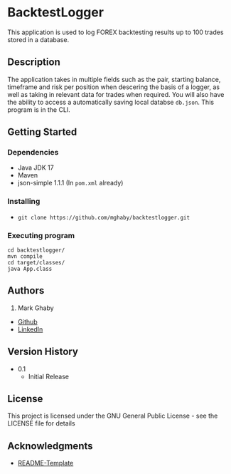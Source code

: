 # BacktestLogger

This application is used to log FOREX backtesting results up to 100 trades stored in a database.

## Description

The application takes in multiple fields such as the pair, starting balance, timeframe and risk per position when descering the basis of a logger, as well as taking in relevant data for trades when required. You will also have the ability to access a automatically saving local databse `db.json`. This program is in the CLI.

## Getting Started

### Dependencies

* Java JDK 17
* Maven
* json-simple 1.1.1 (In `pom.xml` already)

### Installing

* `git clone https://github.com/mghaby/backtestlogger.git`

### Executing program

```
cd backtestlogger/
mvn compile
cd target/classes/
java App.class
```

## Authors

1. Mark Ghaby
  * [Github](https://github.com/mghaby)
  * [LinkedIn](https://www.linkedin.com/in/mghaby/)

## Version History

* 0.1
    * Initial Release

## License

This project is licensed under the GNU General Public License - see the LICENSE file for details

## Acknowledgments

* [README-Template](https://gist.github.com/DomPizzie/7a5ff55ffa9081f2de27c315f5018afc)
